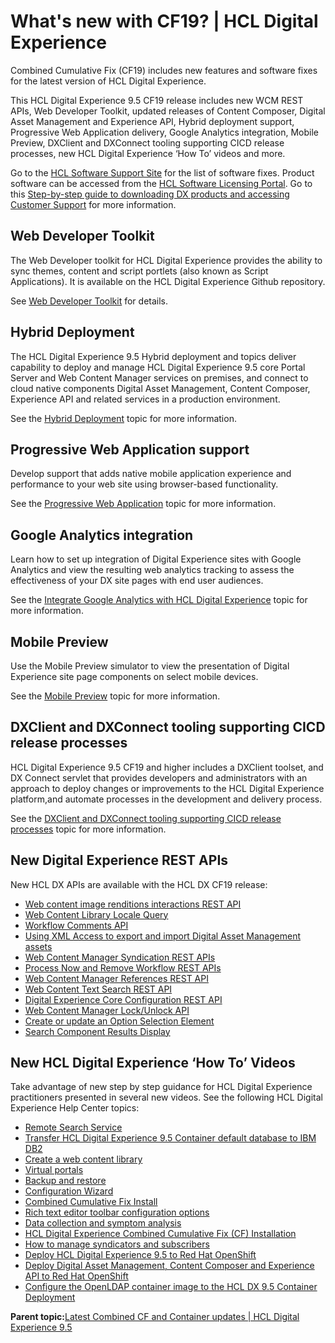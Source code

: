 # What's new with CF19? \| HCL Digital Experience

Combined Cumulative Fix \(CF19\) includes new features and software fixes for the latest version of HCL Digital Experience.

This HCL Digital Experience 9.5 CF19 release includes new WCM REST APIs, Web Developer Toolkit, updated releases of Content Composer, Digital Asset Management and Experience API, Hybrid deployment support, Progressive Web Application delivery, Google Analytics integration, Mobile Preview, DXClient and DXConnect tooling supporting CICD release processes, new HCL Digital Experience ‘How To’ videos and more.

Go to the [HCL Software Support Site](https://support.hcltechsw.com/csm?id=kb_article_view&sys_kb_id=9bd40c1f1bbf5cd0534c4159cc4bcbbd) for the list of software fixes. Product software can be accessed from the [HCL Software Licensing Portal](https://www.hcltech.com/software/support/release). Go to this [Step-by-step guide to downloading DX products and accessing Customer Support](https://support.hcltechsw.com/csm?id=kb_article&sysparm_article=KB0077878&sys_kb_id=2cde06a31b885494c48197d58d4bcbe2) for more information.

## Web Developer Toolkit

The Web Developer toolkit for HCL Digital Experience provides the ability to sync themes, content and script portlets \(also known as Script Applications\). It is available on the HCL Digital Experience Github repository.

See [Web Developer Toolkit](../dev/web_developer_toolkit.html) for details.

## Hybrid Deployment

The HCL Digital Experience 9.5 Hybrid deployment and topics deliver capability to deploy and manage HCL Digital Experience 9.5 core Portal Server and Web Content Manager services on premises, and connect to cloud native components Digital Asset Management, Content Composer, Experience API and related services in a production environment.

See the [Hybrid Deployment](../../9.5/containerization/hybrid_deployment.html) topic for more information.

## Progressive Web Application support

Develop support that adds native mobile application experience and performance to your web site using browser-based functionality.

See the [Progressive Web Application](../../9.5/install/progressive_web_applications.html) topic for more information.

## Google Analytics integration

Learn how to set up integration of Digital Experience sites with Google Analytics and view the resulting web analytics tracking to assess the effectiveness of your DX site pages with end user audiences.

See the [Integrate Google Analytics with HCL Digital Experience](../install/integrate_google_analytics.md) topic for more information.

## Mobile Preview

Use the Mobile Preview simulator to view the presentation of Digital Experience site page components on select mobile devices.

See the [Mobile Preview](../../9.5/install/mobile_preview.html) topic for more information.

## DXClient and DXConnect tooling supporting CICD release processes

HCL Digital Experience 9.5 CF19 and higher includes a DXClient toolset, and DX Connect servlet that provides developers and administrators with an approach to deploy changes or improvements to the HCL Digital Experience platform,and automate processes in the development and delivery process.

See the [DXClient and DXConnect tooling supporting CICD release processes](../../9.5/containerization/deploy_dx_components_using_hcl_dx_client_and_dx_connect.html) topic for more information.

## New Digital Experience REST APIs

New HCL DX APIs are available with the HCL DX CF19 release:

-   [Web content image renditions interactions REST API](../wcm/manage_web_content_image_renditions_interactions_by_using_rest.html)
-   [Web Content Library Locale Query](../wcm/wcm_rest_crud_libraries.html#wcm_rest_crud_libraries__read_existing_library)
-   [Workflow Comments API](../wcm/wcm_rest_crud_workflow.html#wcm_rest_crud_workflow__section_q5l_qw1_knb)
-   [Using XML Access to export and import Digital Asset Management assets](../admin-system/adxmldam.md)
-   [Web Content Manager Syndication REST APIs](../wcm/wcm_REST_web_content_manager_control_syndication.html)
-   [Process Now and Remove Workflow REST APIs](../wcm/wcm_rest_crud_workflow.html)
-   [Web Content Manager References REST API](../wcm/wcm_rest_crud_content.html)
-   [Web Content Text Search REST API](../wcm/wcm_rest_adhoc.html)
-   [Digital Experience Core Configuration REST API](../wcm/wcm_rest_crud_read.html)
-   [Web Content Manager Lock/Unlock API](../wcm/wcm_REST_web_content_manager_lock_unlock_api.html)
-   [Create or update an Option Selection Element](../wcm/wcm_rest_create_update_option_selection_element.html)
-   [Search Component Results Display](../panel_help/wcm_dev_search_form_results_examples.html)

## New HCL Digital Experience ‘How To’ Videos

Take advantage of new step by step guidance for HCL Digital Experience practitioners presented in several new videos. See the following HCL Digital Experience Help Center topics:

-   [Remote Search Service](../../9.0/admin-system/srcusgrmtsrchsrv.html)
-   [Transfer HCL Digital Experience 9.5 Container default database to IBM DB2](../../9.5/containerization/cw_containerdbtransfer_ibm_db2.html)
-   [Create a web content library](../wcm/wcm_library_default_items.html)
-   [Virtual portals](../../9.5/admin-system/ad_vp.html)
-   [Backup and restore](../admin-system/i_wadm_c_bkup_restr_winlinux.html)
-   [Configuration Wizard](../config/cw_overview.html)
-   [Combined Cumulative Fix Install](../overview/ccf_strategy85.html)
-   [Rich text editor toolbar configuration options](../wcm/wcm_config_ephox_custom.html)
-   [Data collection and symptom analysis](../trouble/tbl_apdt_over.html)
-   [HCL Digital Experience Combined Cumulative Fix \(CF\) Installation](../../9.5/overview/ccf_strategy95.html)
-   [How to manage syndicators and subscribers](../../9.5/panel_help/wcm_syndication.html)
-   [Deploy HCL Digital Experience 9.5 to Red Hat OpenShift](../../9.5/containerization/openshift.html)
-   [Deploy Digital Asset Management, Content Composer and Experience API to Red Hat OpenShift](../../9.5/containerization/install_config_cc_dam.html)
-   [Configure the OpenLDAP container image to the HCL DX 9.5 Container Deployment](../../9.5/containerization/configure_openldap_image.html)

**Parent topic:**[Latest Combined CF and Container updates \| HCL Digital Experience 9.5](../overview/new_cf_95.md)

